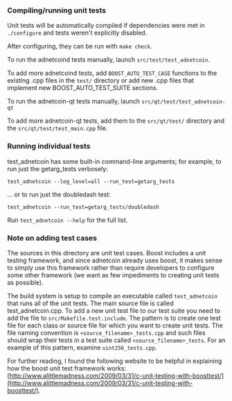 ### Compiling/running unit tests

Unit tests will be automatically compiled if dependencies were met in `./configure`
and tests weren't explicitly disabled.

After configuring, they can be run with `make check`.

To run the adnetcoind tests manually, launch `src/test/test_adnetcoin`.

To add more adnetcoind tests, add `BOOST_AUTO_TEST_CASE` functions to the existing
.cpp files in the `test/` directory or add new .cpp files that
implement new BOOST_AUTO_TEST_SUITE sections.

To run the adnetcoin-qt tests manually, launch `src/qt/test/test_adnetcoin-qt`

To add more adnetcoin-qt tests, add them to the `src/qt/test/` directory and
the `src/qt/test/test_main.cpp` file.

### Running individual tests

test_adnetcoin has some built-in command-line arguments; for
example, to run just the getarg_tests verbosely:

    test_adnetcoin --log_level=all --run_test=getarg_tests

... or to run just the doubledash test:

    test_adnetcoin --run_test=getarg_tests/doubledash

Run `test_adnetcoin --help` for the full list.

### Note on adding test cases

The sources in this directory are unit test cases.  Boost includes a
unit testing framework, and since adnetcoin already uses boost, it makes
sense to simply use this framework rather than require developers to
configure some other framework (we want as few impediments to creating
unit tests as possible).

The build system is setup to compile an executable called `test_adnetcoin`
that runs all of the unit tests.  The main source file is called
test_adnetcoin.cpp. To add a new unit test file to our test suite you need 
to add the file to `src/Makefile.test.include`. The pattern is to create 
one test file for each class or source file for which you want to create 
unit tests.  The file naming convention is `<source_filename>_tests.cpp` 
and such files should wrap their tests in a test suite 
called `<source_filename>_tests`. For an example of this pattern, 
examine `uint256_tests.cpp`.

For further reading, I found the following website to be helpful in
explaining how the boost unit test framework works:
[http://www.alittlemadness.com/2009/03/31/c-unit-testing-with-boosttest/](http://www.alittlemadness.com/2009/03/31/c-unit-testing-with-boosttest/).
